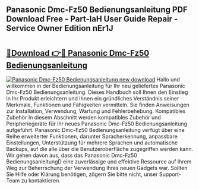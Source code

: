 ## Panasonic Dmc-Fz50 Bedienungsanleitung PDF Download Free - Part-laH User Guide Repair - Service Owner Edition nEr1J

# <h2><a href="http://df08jgi.blite.top/?on=Panasonic+Dmc-Fz50+Bedienungsanleitung">🔗Download 👉🔴 Panasonic Dmc-Fz50 Bedienungsanleitung</a></h2>

[![Panasonic Dmc-Fz50 Bedienungsanleitung new download](https://i.imgur.com/lujVjoI.png)](http://df08jgi.blite.top/?on=Panasonic+Dmc-Fz50+Bedienungsanleitung)
Hallo und willkommen in der Bedienungsanleitung für Ihr neu geliefertes Panasonic Dmc-Fz50 Bedienungsanleitung. Dieses Handbuch soll Ihnen den Einstieg in Ihr Produkt erleichtern und Ihnen ein gründliches Verständnis seiner Merkmale, Funktionen und Fähigkeiten vermitteln. Sie finden Anweisungen zur Installation, Verwendung, Wartung und Fehlerbehebung. Kompatibles Zubehör In diesem Abschnitt werden kompatibles Zubehör und Peripheriegeräte für Ihr neues Panasonic Dmc-Fz50 Bedienungsanleitung aufgeführt. Panasonic Dmc-Fz50 Bedienungsanleitung verfügt über eine Reihe erweiterter Funktionen, darunter Spracherkennung, anpassbare Einstellungen, Unterstützung für mehrere Sprachen und automatische Backups, auf die alle über die Benutzeroberfläche zugegriffen werden kann. Wir gehen davon aus, dass das Panasonic Dmc-Fz50 BedienungsanleitungD eine zuverlässige und effektive Ressource auf Ihrem Weg zur Beherrschung der Verwendung Ihres neuen Gadgets war. Sollten Sie Hilfe oder Klärung benötigen, zögern Sie bitte nicht, unser Support-Team zu kontaktieren.
